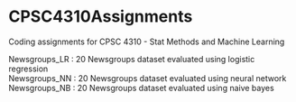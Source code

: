 # CPSC4310Assignments
Coding assignments for CPSC 4310 - Stat Methods and Machine Learning

Newsgroups_LR : 20 Newsgroups dataset evaluated using logistic regression  
Newsgroups_NN : 20 Newsgroups dataset evaluated using neural network  
Newsgroups_NB : 20 Newsgroups dataset evaluated using naive bayes  

